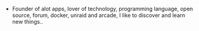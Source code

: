 - Founder of alot apps, lover of technology, programming language, open source, forum, docker, unraid and arcade, I like to discover and learn new things..
  <br>






























































































































